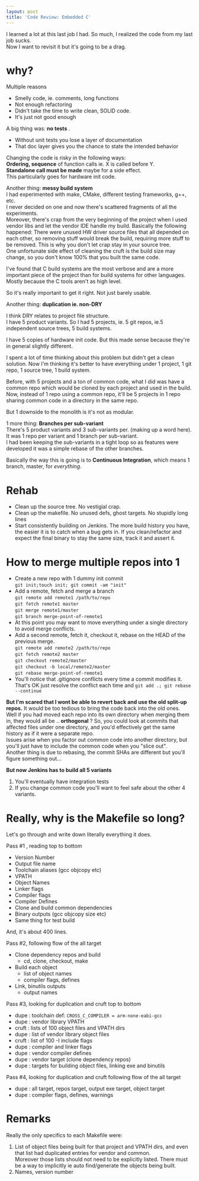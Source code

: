 ```yaml
---
layout: post
title: 'Code Review: Embedded C'
---
```

I learned a lot at this last job I had.  So much,
I realized the code from my last job sucks.  
Now I want to revisit it but it's going to be a drag.  
# why?
  
Multiple reasons
* Smelly code, ie. comments, long functions
* Not enough refactoring
* Didn't take the time to write clean, SOLID code.
* It's just not good enough
  
A big thing was:  **no tests** .  
* Without unit tests you lose a layer of documentation
* That doc layer gives you the chance to state the intended behavior
  
Changing the code is risky in the following ways:  
**Ordering, sequence** of function calls ie. X is called before Y.  
**Standalone call must be made** maybe for a side effect.  
This particularly goes for hardware init code.  
  
Another thing:  **messy build system**   
I had experimented with make, CMake, different testing frameworks, g++, etc.  
I never decided on one and now there's scattered fragments of all the experiments.  
Moreover, there's crap from the very beginning of the project when I used
vendor libs and let the vendor IDE handle my build.
Basically the following happened:  There were unused HW driver source files
that all depended on each other, so removing stuff would break the build,
requiring more stuff to be removed.  This is why you don't let crap stay in your source tree.  
One unfortunate side effect of cleaning the cruft is the build size may change,
so you don't know 100% that you built the same code.
  
I've found that C build systems are the most verbose and 
are a more important piece of the project than for build systems for other languages.  
Mostly because the C tools aren't as high level.  
  
So it's really important to get it right.  Not just barely usable.
  
Another thing:  **duplication ie. non-DRY**
  
I think DRY relates to project file structure.  
I have 5 product variants.  So I had 5 projects, 
ie. 5 git repos, ie.5 independent source trees, 5 build systems.
  
I have 5 copies of hardware init code.  But this made sense
because they're in general slightly different.  
  
I spent a lot of time thinking about this problem but didn't get
a clean solution.  Now I'm thinking it's better to have everything
under 1 project, 1 git repo, 1 source tree, 1 build system.
  
Before, with 5 projects and a ton of common code, what I did was
have a common repo which would be cloned by each project and
used in the build.  
Now, instead of 1 repo using a common repo, it'll be 5 projects
in 1 repo sharing common code in a directory in the same repo.  

But 1 downside to the monolith is it's not as modular.  
  
1 more thing:  **Branches per sub-variant**  
There's 5 product variants and 3 sub-variants per.  (making up a word here).  
It was 1 repo per variant and 1 branch per sub-variant.  
I had been keeping the sub-variants in a tight loop so as
features were developed it was a simple rebase of the other branches.  
  
Basically the way this is going is to **Continuous Integration**,
which means 1 branch, master, for _everything_.  

  
  
# Rehab
* Clean up the source tree.  No vestigial crap.
* Clean up the makefile.  No unused defs, ghost targets.  No stupidly long lines
* Start consistently building on Jenkins.
The more build history you have, the easier it is to
catch when a bug gets in.
If you clean/refactor and expect the final binary to stay the same size, track it and assert it.

# How to merge multiple repos into 1
* Create a new repo with 1 dummy init commit  
`git init;touch init; git commit -am "init"`
* Add a remote, fetch and merge a branch  
`git remote add remote1 /path/to/repo`  
`git fetch remote1 master`  
`git merge remote1/master`  
`git branch merge-point-of-remote1`  
* At this point you may want to move everything under a single directory to avoid merge conflicts.
* Add a second remote, fetch it, checkout it, rebase
on the HEAD of the previous merge.  
`git remote add remote2 /path/to/repo`  
`git fetch remote2 master`  
`git checkout remote2/master`  
`git checkout -b local/remote2/master`  
`git rebase merge-point-of-remote1`  
* You'll notice that .gitignore conflicts every time a commit
modifies it.  That's OK just resolve the conflict each time
and `git add .; git rebase --continue`
  
**But I'm scared that I wont be able to revert back and use the old split-up repos.**
It would be too tedious to bring the code back into the old ones.  
Well if you had moved each repo into its own directory when merging them in, they would all be .. __orthogonal__ ?  So, you could
look at commits that affected files under one directory,
and you'd effectively get the same history as if it were a separate repo.  
Issues arise when you factor out common code into another directory, but you'll just have to include the common code when you "slice out".  
Another thing is due to rebasing, the commit SHAs are
different but you'll figure something out...
  
**But now Jenkins has to build all 5 variants**  
1.  You'll eventually have integration tests
2.  If you change common code you'll want to feel safe about the other 4 variants.  
  
    
# Really, why is the Makefile so long?
Let's go through and write down literally everything it does.  

Pass #1 , reading top to bottom
* Version Number
* Output file name
* Toolchain aliases (gcc objcopy etc)
* VPATH
* Object Names
* Linker flags
* Compiler flags
* Compiler Defines 
* Clone and build common dependencies
* Binary outputs (gcc objcopy size etc) 
* Same thing for test build
  
And, it's about 400 lines.

Pass #2, following flow of the all target
* Clone dependency repos and build
  * cd, clone, checkout, make
* Build each object
  * list of object names
  * compiler flags, defines 
* Link, binutils outputs
  * output names

Pass #3, looking for duplication and cruft top to bottom
* dupe  : toolchain def: `CROSS_C_COMPILER = arm-none-eabi-gcc`
* dupe  : vendor library VPATH
* cruft : lists of 100 object files and VPATH dirs
* dupe  : list of vendor library object files
* cruft : list of 100 -I include flags
* dupe  : compiler and linker flags
* dupe  : vendor compiler defines
* dupe  : vendor target (clone dependency repos)
* dupe  : targets for building object files, linking exe and binutils
  
Pass #4, looking for duplication and cruft 
following flow of the all target  
* dupe  : all target, repos target, output exe target, object target
* dupe  : compiler flags, defines, warnings
  
  
# Remarks  
Really the only specifics to each Makefile were:
1.  List of object files being built for that project and VPATH dirs,
and even that list had duplicated entries for vendor and common.  
  Moreover those lists should not need to be explicitly listed.
  There must be a way to implicitly ie auto find/generate the objects
  being built.
2.  Names, version number
